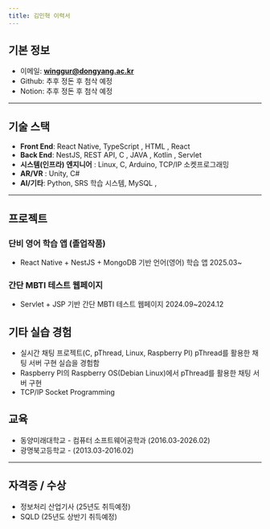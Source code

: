 ```yaml
---
title: 김민혁 이력서
---
```


## 기본 정보

- 이메일: **winggur@dongyang.ac.kr**
- Github: 추후 정돈 후 첨삭 예정
- Notion: 추후 정돈 후 첨삭 예정 

---

## 기술 스택

- **Front End**: React Native, TypeScript , HTML , React
- **Back End**: NestJS, REST API, C , JAVA , Kotlin , Servlet
- **시스템(인프라) 엔지니어** : Linux, C, Arduino, TCP/IP 소켓프로그래밍
- **AR/VR** : Unity, C#
- **AI/기타**: Python, SRS 학습 시스템, MySQL ,

---

## 프로젝트

### 단비 영어 학습 앱 (졸업작품)
- React Native + NestJS + MongoDB 기반 언어(영어) 학습 앱 2025.03~
### 간단 MBTI 테스트 웹페이지
- Servlet + JSP 기반 간단 MBTI 테스트 웹페이지 2024.09~2024.12


## 기타 실습 경험
- 실시간 채팅 프로젝트(C, pThread, Linux, Raspberry PI) pThread를 활용한 채팅 서버 구현 실습을 경험함
- Raspberry PI의 Raspberry OS(Debian Linux)에서 pThread를 활용한 채팅 서버 구현
- TCP/IP Socket Programming


## 교육

- 동양미래대학교 - 컴퓨터 소프트웨어공학과 (2016.03-2026.02)
- 광명북고등학교 - (2013.03-2016.02)

---

## 자격증 / 수상
- 정보처리 산업기사 (25년도 취득예정)
- SQLD (25년도 상반기 취득예정)
